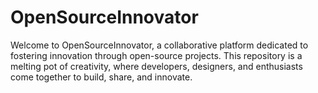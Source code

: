 # OpenSourceInnovator
Welcome to OpenSourceInnovator, a collaborative platform dedicated to fostering innovation through open-source projects. This repository is a melting pot of creativity, where developers, designers, and enthusiasts come together to build, share, and innovate.
